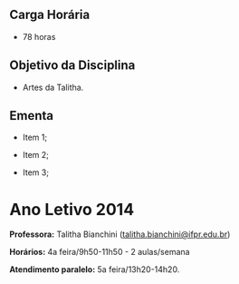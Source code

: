 ## Carga Horária

- 78 horas

## Objetivo da Disciplina

- Artes da Talitha.

## Ementa

- Item 1;
- Item 2;
- Item 3;

# Ano Letivo 2014

  
**Professora:** Talitha Bianchini (talitha.bianchini@ifpr.edu.br)  
**Horários:** 4a feira/9h50-11h50 - 2 aulas/semana  
**Atendimento paralelo:** 5a feira/13h20-14h20.
